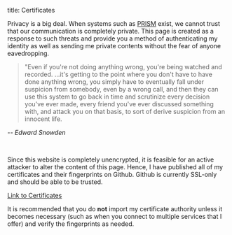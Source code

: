 title: Certificates

Privacy is a big deal. When systems such as [PRISM](http://en.wikipedia.org/wiki/PRISM_%28surveillance_program%29) exist, we cannot trust that our communication is completely private. This page is created as a response to such threats and provide you a method of authenticating my identity as well as sending me private contents without the fear of anyone eavedropping. 

> "Even if you're not doing anything wrong, you're being watched and recorded. 
> ...it's getting to the point where you don't have to have done anything wrong,
>  you simply have to eventually fall under suspicion from somebody, even by a 
> wrong call, and then they can use this system to go back in time and scrutinize 
> every decision you've ever made, every friend you've ever discussed something 
> with, and attack you on that basis, to sort of derive suspicion from an innocent life.

<cite>-- Edward Snowden</cite>

<br />

Since this website is completely unencrypted, it is feasible for an active attacker to alter the content of this page. Hence, I have published all of my certificates and their fingerprints on Github. Github is currently SSL-only and should be able to be trusted.

<p class="certlink"><a href="https://github.com/shuhaowu/shuhaowu.github.com/tree/master/static/certs">Link to Certificates</a></p>

It is recommended that you do **not** import my certificate authority unless it becomes necessary (such as when you connect to multiple services that I offer) and verify the fingerprints as needed.

